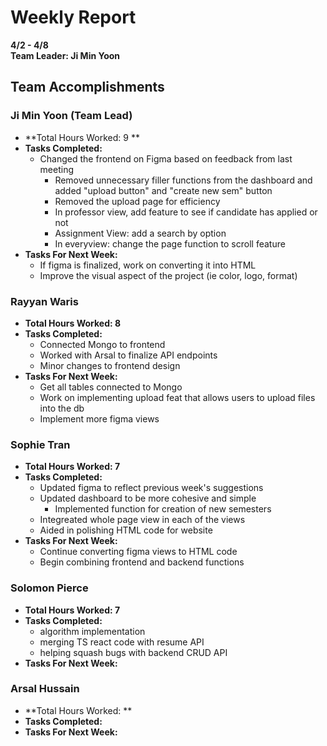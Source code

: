 # Weekly Report  
**4/2 - 4/8**  
**Team Leader: Ji Min Yoon**

## Team Accomplishments  
### Ji Min Yoon (Team Lead)
- **Total Hours Worked: 9 **
- **Tasks Completed:**
  - Changed the frontend on Figma based on feedback from last meeting
    - Removed unnecessary filler functions from the dashboard and added "upload button" and "create new sem" button
    - Removed the upload page for efficiency
    - In professor view, add feature to see if candidate has applied or not
    - Assignment View: add a search by option
    - In everyview: change the page function to scroll feature  
- **Tasks For Next Week:**
  - If figma is finalized, work on converting it into HTML
  - Improve the visual aspect of the project (ie color, logo, format) 

### Rayyan Waris
- **Total Hours Worked: 8**
- **Tasks Completed:**
  - Connected Mongo to frontend
  - Worked with Arsal to finalize API endpoints
  - Minor changes to frontend design 
- **Tasks For Next Week:**
  - Get all tables connected to Mongo
  - Work on implementing upload feat that allows users to upload files into the db
  - Implement more figma views

### Sophie Tran
- **Total Hours Worked: 7**
- **Tasks Completed:**
  - Updated figma to reflect previous week's suggestions
  - Updated dashboard to be more cohesive and simple
    - Implemented function for creation of new semesters
  - Integreated whole page view in each of the views
  - Aided in polishing HTML code for website
- **Tasks For Next Week:**
  - Continue converting figma views to HTML code
  - Begin combining frontend and backend functions

### Solomon Pierce
- **Total Hours Worked: 7**
- **Tasks Completed:**
  - algorithm implementation
  - merging TS react code with resume API
  - helping squash bugs with backend CRUD API
- **Tasks For Next Week:**

### Arsal Hussain
- **Total Hours Worked: **
- **Tasks Completed:**
- **Tasks For Next Week:**

